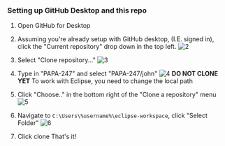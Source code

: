 ### Setting up GitHub Desktop and this repo

1) Open GitHub for Desktop

2) Assuming you're already setup with GitHub desktop, (I.E. signed in), click the "Current repository" drop down in the top left.
![2](https://resources.cnewb.co/CSCE247/2.png)



3) Select "Clone repository..."
![3](https://resources.cnewb.co/CSCE247/3.png)



4) Type in "PAPA-247" and select "PAPA-247/john"
![4](https://resources.cnewb.co/CSCE247/4.png)
**DO NOT CLONE YET** To work with Eclipse, you need to change the local path



5) Click "Choose.." in the bottom right of the "Clone a repository" menu
![5](https://resources.cnewb.co/CSCE247/5.png)



6) Navigate to `C:\Users\%username%\eclipse-workspace`, click "Select Folder"
![6](https://resources.cnewb.co/CSCE247/6.png)



6) Click clone
That's it!
